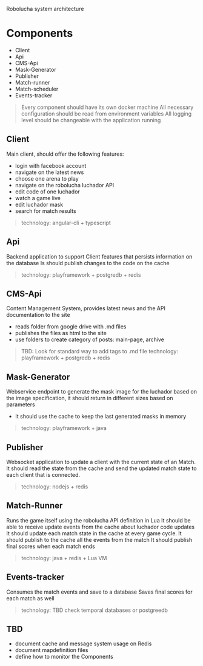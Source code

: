 Robolucha system architecture

# Components 
- Client
- Api
- CMS-Api
- Mask-Generator
- Publisher
- Match-runner
- Match-scheduler
- Events-tracker

> Every component should have its own docker machine 
> All necessary configuration should be read from environment variables
> All logging level should be changeable with the application running

## Client 
Main client, should offer the following features:
- login with facebook account
- navigate on the latest news
- choose one arena to play
- navigate on the robolucha luchador API 
- edit code of one luchador
- watch a game live
- edit luchador mask
- search for match results

> technology: angular-cli + typescript

## Api
Backend application to support Client features that persists information 
on the database
Is should publish changes to the code on the cache

> technology: playframework + postgredb + redis

## CMS-Api
Content Management System, provides latest news and the API documentation to the site
- reads folder from google drive with .md files
- publishes the files as html to the site
- use folders to create category of posts: main-page, archive

> TBD: Look for standard way to add tags to .md file
> technology: playframework + postgredb + redis

## Mask-Generator
Webservice endpoint to generate the mask image for the luchador based 
on the image specification, it should return in different sizes based on parameters
- It should use the cache to keep the last generated masks in memory

> technology: playframework + java

## Publisher
Websocket application to update a client with the current state of an Match.
It should read the state from the cache and send the updated match state to 
each client that is connected.

> technology: nodejs + redis

## Match-Runner 
Runs the game itself using the robolucha API definition in Lua
It should be able to receive update events from the cache about luchador code updates
It should update each match state in the cache at every game cycle.
It should publish to the cache all the events from the match
It should publish final scores when each match ends

> technology: java + redis + Lua VM

## Events-tracker
Consumes the match events and save to a database
Saves final scores for each match as well

> technology: TBD check temporal databases or postgreedb

## TBD
- document cache and message system usage on Redis
- document mapdefinition files 
- define how to monitor the Components
